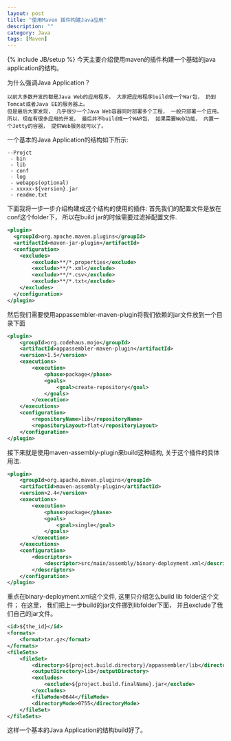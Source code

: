 ```yaml
---
layout: post
title: "使用Maven 插件构建Java应用"
description: ""
category: Java
tags: [Maven]
---
```

{% include JB/setup %}
今天主要介绍使用maven的插件构建一个基础的java application的结构。 

为什么强调Java Application？

	以前大多数开发的都是Java Web的应用程序， 大家把应用程序build成一个War包， 扔到Tomcat或者Java EE的服务器上。 
	但是最后大家发现， 几乎很少一个Java Web容器同时部署多个工程， 一般只部署一个应用。 所以，现在有很多应用的开发， 最后并不build成一个WAR包， 如果需要Web功能， 内置一个Jetty的容器， 提供Web服务就可以了。

一个基本的Java Application的结构如下所示:

	--Projct
	 - bin
	 - lib
	 - conf
	 - log
	 - webapps(optional)
	 - xxxxx-${version}.jar
	 - readme.txt

下面我将一步一步介绍构建成这个结构的使用的插件:
首先我们的配置文件是放在conf这个folder下， 所以在build jar的时候需要过滤掉配置文件.
```xml
<plugin>
  <groupId>org.apache.maven.plugins</groupId>
  <artifactId>maven-jar-plugin</artifactId>
  <configuration>
	<excludes>
		<exclude>**/*.properties</exclude>
		<exclude>**/*.xml</exclude>
		<exclude>**/*.csv</exclude>
		<exclude>**/*.txt</exclude>
	</excludes>
  </configuration>
</plugin>
```

然后我们需要使用appassembler-maven-plugin将我们依赖的jar文件放到一个目录下面
```xml
<plugin>
	<groupId>org.codehaus.mojo</groupId>
	<artifactId>appassembler-maven-plugin</artifactId>
	<version>1.5</version>
	<executions>
		<execution>
			<phase>package</phase>
			<goals>
				<goal>create-repository</goal>
			</goals>
		</execution>
	</executions>
	<configuration>
		<repositoryName>lib</repositoryName>
		<repositoryLayout>flat</repositoryLayout>
	</configuration>
</plugin>
```
接下来就是使用maven-assembly-plugin来build这种结构, 关于这个插件的具体用法. 
```xml
<plugin>
	<groupId>org.apache.maven.plugins</groupId>
	<artifactId>maven-assembly-plugin</artifactId>
	<version>2.4</version>
	<executions>
		<execution>
			<phase>package</phase>
			<goals>
				<goal>single</goal>
			</goals>
		</execution>
	</executions>
	<configuration>
		<descriptors>
			<descriptor>src/main/assembly/binary-deployment.xml</descriptor>
		</descriptors>
	</configuration>
</plugin>
```
重点在binary-deployment.xml这个文件, 这里只介绍怎么build lib folder这个文件；
在这里， 我们把上一步build的jar文件挪到libfolder下面， 并且exclude了我们自己的jar文件。
```xml
<id>${the_id}</id>
<formats>
	<format>tar.gz</format>
</formats>
<fileSets>
	<fileSet>
		<directory>${project.build.directory}/appassembler/lib</directory>
		<outputDirectory>lib</outputDirectory>
		<excludes>
			<exclude>${project.build.finalName}.jar</exclude>
		</excludes>
		<fileMode>0644</fileMode>
		<directoryMode>0755</directoryMode>
	</fileSet>
</fileSets>
```
这样一个基本的Java Application的结构build好了。

